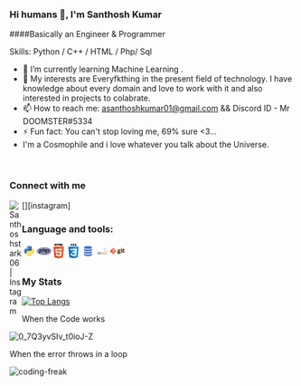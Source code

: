 
### Hi humans 👋, I'm Santhosh Kumar
####Basically an Engineer & Programmer

Skills: Python / C++ / HTML / Php/ Sql

- 🌱 I’m currently learning Machine Learning . 
- 💬 My interests are Everyfkthing in the present field of technology. I have knowledge about every domain and love to work with it and also interested in projects to colabrate. 
- 📫 How to reach me: asanthoshkumar01@gmail.com && Discord ID - Mr DOOMSTER#5334
- ⚡ Fun fact: You can't stop loving me, 69% sure <3...
- I'm a Cosmophile and i love whatever you talk about the Universe.

<br/>


### Connect with me
[<img align="left" alt="Santhoshstark06 | Instagram" width="22px" src="https://cdn.jsdelivr.net/npm/simple-icons@v3/icons/instagram.svg" />][instagram]

### Language and tools:

<img align="left" alt="Python" width="26px" src="https://raw.githubusercontent.com/github/explore/80688e429a7d4ef2fca1e82350fe8e3517d3494d/topics/python/python.png" />
<img align="left" alt="PHP" width="26px" src="https://raw.githubusercontent.com/github/explore/80688e429a7d4ef2fca1e82350fe8e3517d3494d/topics/php/php.png" />
<img align="left" alt="HTML5" width="26px" src="https://raw.githubusercontent.com/github/explore/80688e429a7d4ef2fca1e82350fe8e3517d3494d/topics/html/html.png" />
<img align="left" alt="CSS3" width="26px" src="https://raw.githubusercontent.com/github/explore/80688e429a7d4ef2fca1e82350fe8e3517d3494d/topics/css/css.png" />
<img align="left" alt="SQL" width="26px" src="https://raw.githubusercontent.com/github/explore/80688e429a7d4ef2fca1e82350fe8e3517d3494d/topics/sql/sql.png" />
<img align="left" alt="MySQL" width="26px" src="https://raw.githubusercontent.com/github/explore/80688e429a7d4ef2fca1e82350fe8e3517d3494d/topics/mysql/mysql.png" />
<img align="left" alt="Git" width="26px" src="https://raw.githubusercontent.com/github/explore/80688e429a7d4ef2fca1e82350fe8e3517d3494d/topics/git/git.png" />


<br/>
<br/>



### My Stats 

[![Top Langs](https://github-readme-stats.vercel.app/api/top-langs/?username=Santhoshstark06&layout=compact)](https://github.com/Santhoshstark06/github-readme-stats)





When the Code works 


![0_7Q3yvSIv_t0ioJ-Z](https://user-images.githubusercontent.com/58947968/134637382-2cd242cf-6ced-4f73-b8d5-5ce9c7b987d5.gif)




When the error throws in a loop

![coding-freak](https://user-images.githubusercontent.com/58947968/134637427-6edb915e-8058-40db-9f2a-8dfa97d988f4.gif)



